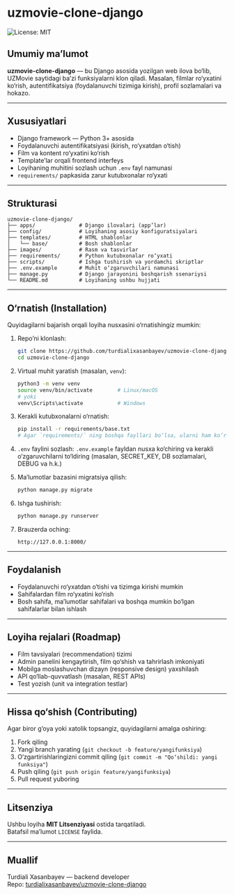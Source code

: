 # uzmovie-clone-django

![License: MIT](https://img.shields.io/badge/License-MIT-yellow.svg)

## Umumiy ma’lumot

**uzmovie-clone-django** — bu Django asosida yozilgan web ilova bo‘lib, UZMovie saytidagi ba’zi funksiyalarni klon qiladi. Masalan, filmlar ro‘yxatini ko‘rish, autentifikatsiya (foydalanuvchi tizimiga kirish), profil sozlamalari va hokazo.

---

## Xususiyatlari

- Django framework — Python 3+ asosida  
- Foydalanuvchi autentifikatsiyasi (kirish, ro‘yxatdan o‘tish)  
- Film va kontent ro‘yxatini ko‘rish  
- Template’lar orqali frontend interfeys  
- Loyihaning muhitini sozlash uchun `.env` fayl namunasi  
- `requirements/` papkasida zarur kutubxonalar ro‘yxati

---

## Strukturasi

```
uzmovie-clone-django/
├── apps/              # Django ilovalari (app’lar)
├── config/            # Loyihaning asosiy konfiguratsiyalari
├── templates/         # HTML shablonlar
│   └── base/          # Bosh shablonlar
├── images/            # Rasm va tasvirlar
├── requirements/      # Python kutubxonalar ro‘yxati
├── scripts/           # Ishga tushirish va yordamchi skriptlar
├── .env.example       # Muhit o‘zgaruvchilari namunasi
├── manage.py          # Django jarayonini boshqarish ssenariysi
└── README.md          # Loyihaning ushbu hujjati
```

---

## O‘rnatish (Installation)

Quyidagilarni bajarish orqali loyiha nusxasini o‘rnatishingiz mumkin:

1. Repo’ni klonlash:
   ```bash
   git clone https://github.com/turdialixasanbayev/uzmovie-clone-django.git
   cd uzmovie-clone-django
   ```

2. Virtual muhit yaratish (masalan, `venv`):
   ```bash
   python3 -m venv venv
   source venv/bin/activate        # Linux/macOS
   # yoki
   venv\Scripts\activate           # Windows
   ```

3. Kerakli kutubxonalarni o‘rnatish:
   ```bash
   pip install -r requirements/base.txt
   # Agar `requirements/` ning boshqa fayllari bo‘lsa, ularni ham ko‘rib oling
   ```

4. `.env` faylini sozlash:
   `.env.example` fayldan nusxa ko‘chiring va kerakli o‘zgaruvchilarni to‘ldiring (masalan, SECRET_KEY, DB sozlamalari, DEBUG va h.k.)

5. Ma’lumotlar bazasini migratsiya qilish:
   ```bash
   python manage.py migrate
   ```

6. Ishga tushirish:
   ```bash
   python manage.py runserver
   ```

7. Brauzerda oching:
   ```
   http://127.0.0.1:8000/
   ```

---

## Foydalanish

- Foydalanuvchi ro‘yxatdan o‘tishi va tizimga kirishi mumkin  
- Sahifalardan film ro‘yxatini ko‘rish  
- Bosh sahifa, ma’lumotlar sahifalari va boshqa mumkin bo‘lgan sahifalarlar bilan ishlash  

---

## Loyiha rejalari (Roadmap)

- Film tavsiyalari (recommendation) tizimi  
- Admin panelini kengaytirish, film qo‘shish va tahrirlash imkoniyati  
- Mobilga moslashuvchan dizayn (responsive design) yaxshilash  
- API qo‘llab-quvvatlash (masalan, REST APIs)  
- Test yozish (unit va integration testlar)

---

## Hissa qo‘shish (Contributing)

Agar biror g‘oya yoki xatolik topsangiz, quyidagilarni amalga oshiring:

1. Fork qiling  
2. Yangi branch yarating (`git checkout -b feature/yangifunksiya`)  
3. O‘zgartirishlaringizni commit qiling (`git commit -m "Qo‘shildi: yangi funksiya"`)  
4. Push qiling (`git push origin feature/yangifunksiya`)  
5. Pull request yuboring

---

## Litsenziya

Ushbu loyiha **MIT Litsenziyasi** ostida tarqatiladi.  
Batafsil ma’lumot `LICENSE` faylida.

---

## Muallif

Turdiali Xasanbayev — backend developer  
Repo: [turdialixasanbayev/uzmovie-clone-django](https://github.com/turdialixasanbayev/uzmovie-clone-django)
